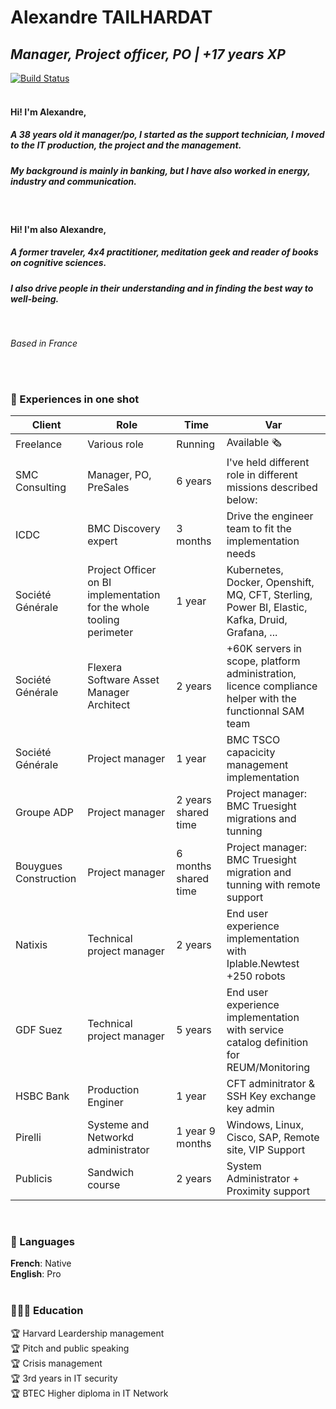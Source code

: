 # Alexandre TAILHARDAT
## _Manager, Project officer, PO | +17 years XP_ <br>

[![Build Status](https://travis-ci.org/joemccann/dillinger.svg?branch=master)](https://www.linkedin.com/in/atailhardat/) <br>
<br>



#### Hi! I'm  **Alexandre**,

##### A 38 years old it manager/po, I started as the support technician, I moved to the IT production, the project and the management.
##### My background is mainly in banking, but I have also worked in energy, industry and communication.

<br>

#### Hi! I'm  also **Alexandre**, 
##### A former traveler, 4x4 practitioner, meditation geek and reader of books on cognitive sciences.
##### I also drive people in their understanding and in finding the best way to well-being.
<br>

_Based in France_

<br>
<br>

### 📌 Experiences in one shot

| Client | Role | Time | Var
| -------| -----| ---- | ---- |
| Freelance | Various role | Running | Available 🗞
| SMC Consulting | Manager, PO, PreSales | 6 years | I've held different role in different missions described below:
| ICDC           | BMC Discovery expert | 3 months | Drive the engineer team to fit the implementation needs
| Société Générale | Project Officer on BI implementation for the whole tooling perimeter | 1 year | Kubernetes, Docker, Openshift, MQ, CFT, Sterling, Power BI, Elastic, Kafka, Druid, Grafana, ...
| Société Générale | Flexera Software Asset Manager Architect | 2 years | +60K servers in scope, platform administration, licence compliance helper with the functionnal SAM team
| Société Générale | Project manager | 1 year | BMC TSCO capacicity management implementation
| Groupe ADP | Project manager  | 2 years shared time | Project manager: BMC Truesight migrations and tunning
| Bouygues Construction | Project manager | 6 months shared time | Project manager: BMC Truesight migration and tunning with remote support 
| Natixis | Technical project manager | 2 years | End user experience implementation with Iplable.Newtest +250 robots
| GDF Suez | Technical project manager | 5 years | End user experience implementation with service catalog definition for REUM/Monitoring
| HSBC Bank| Production Enginer | 1 year | CFT adminitrator & SSH Key exchange key admin
| Pirelli | Systeme and Networkd administrator | 1 year 9 months | Windows, Linux, Cisco, SAP, Remote site, VIP Support
| Publicis | Sandwich course | 2 years | System Administrator + Proximity support 
<br>

### 💬 Languages

**French**: Native <br>
**English**: Pro
<br><br>

### 👩🏼‍🎓 Education
 🏆 Harvard Leardership management   
 🏆 Pitch and public speaking <br>
 🏆 Crisis management <br>
 🏆 3rd years in IT security <br>
 🏆 BTEC Higher diploma in IT Network <br>

